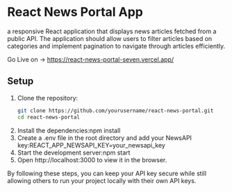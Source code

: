 #  React News Portal App

<p>a responsive React application that displays news articles fetched from a public API. The application should allow users to filter articles based on categories and implement pagination to navigate through articles efficiently.</p>

Go Live on -> https://react-news-portal-seven.vercel.app/

## Setup

1. Clone the repository:
   ```sh
   git clone https://github.com/yourusername/react-news-portal.git
   cd react-news-portal
2.  Install the dependencies:npm install
3.  Create a .env file in the root directory and add your NewsAPI key:REACT_APP_NEWSAPI_KEY=your_newsapi_key
4.  Start the development server:npm start
5.  Open http://localhost:3000 to view it in the browser.

By following these steps, you can keep your API key secure while still allowing others to run your project locally with their own API keys.
